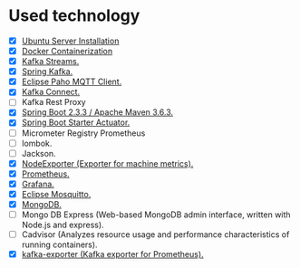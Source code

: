 # Used technology


- [X] [Ubuntu Server Installation](/assignment01/01-install-server.md#how-to-install-server)
- [X] [Docker Containerization](/assignment01/02-docker-compose-iot.md#iot-docker-compose)
- [X] [Kafka Streams.](/assignment05/01-analyze.md#analyze-and-make-aggregations)
- [X] [Spring Kafka.]()
- [X] [Eclipse Paho MQTT Client.]()
- [X] [Kafka Connect.]()
- [ ] Kafka Rest Proxy
- [X] [Spring Boot 2.3.3 / Apache Maven 3.6.3.]()
- [X] [Spring Boot Starter Actuator.]()
- [ ] Micrometer Registry Prometheus
- [ ] lombok.
- [ ] Jackson.
- [X] [NodeExporter (Exporter for machine metrics).](/assignment07/01-visualization.md#วิธีการทำ-node-exporter)
- [X] [Prometheus.]()
- [X] [Grafana.](/assignment07/01-visualization.md#วิธีการทำ-iot-10-sensor-map-dashbord)
- [X] [Eclipse Mosquitto.]()
- [X] [MongoDB.]()
- [ ] Mongo DB Express (Web-based MongoDB admin interface, written with Node.js and express).
- [ ] Cadvisor (Analyzes resource usage and performance characteristics of running containers).
- [X] [kafka-exporter (Kafka exporter for Prometheus).]()
